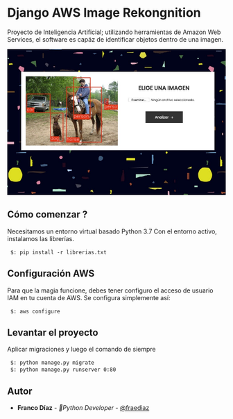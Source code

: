 # Django AWS Image Rekongnition

Proyecto de Inteligencia Artificial; utilizando herramientas de Amazon Web Services, el software es capáz de identificar objetos dentro de una imagen.

![Farmers Market Finder Demo](img/1.jpeg)

## Cómo comenzar ?

Necesitamos un entorno virtual basado Python 3.7
Con el entorno activo, instalamos las librerías.

```
 $: pip install -r librerias.txt
```

## Configuración AWS

Para que la magia funcione, debes tener configuro el acceso de usuario IAM en tu cuenta de AWS.
Se configura simplemente así:
```
 $: aws configure
```

## Levantar el proyecto
Aplicar migraciones y luego el comando de siempre
```
 $: python manage.py migrate
 $: python manage.py runserver 0:80
```

## Autor

* **Franco Díaz** - *🐍Python Developer* - [@fraediaz](https://github.com/fraediaz)
